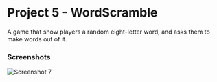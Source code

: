 # Project 5 - WordScramble
A game that show players a random eight-letter word, and asks them to make words out of it.
### Screenshots
![Screenshot 7](./Screenshots/screenshot07.gif)